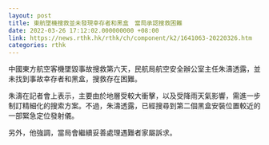 ```yaml
---
layout: post
title: 東航墜機搜救並未發現幸存者和黑盒　當局承認搜救困難
date: 2022-03-26 17:12:02.000000000 +08:00
link: https://news.rthk.hk/rthk/ch/component/k2/1641063-20220326.htm
categories: rthk
---
```


中國東方航空客機墜毀事故搜救第六天，民航局航空安全辦公室主任朱濤透露，並未找到事故幸存者和黑盒，搜救存在困難。 

朱濤在記者會上表示，主要由於地層受較大衝擊，以及受降雨天氣影響，需進一步制訂精細化的搜索方案。不過，朱濤透露，已經搜尋到第二個黑盒安裝位置較近的一部緊急定位發射儀。

另外，他強調，當局會繼續妥善處理遇難者家屬訴求。
